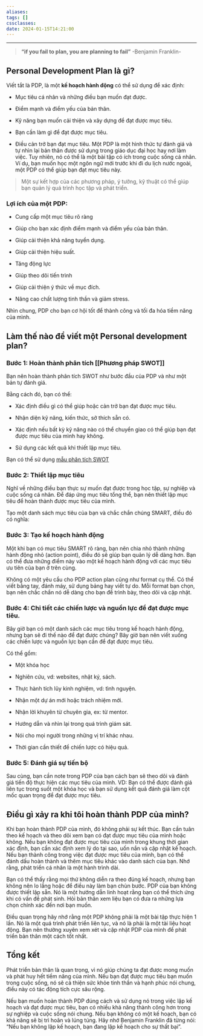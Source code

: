 ```yaml
---
aliases: 
tags: []
cssclasses: 
date: 2024-01-15T14:21:00
---
```

---

> **“if you fail to plan, you are planning to fail”** -Benjamin Franklin-

## Personal Development Plan là gì?

Viết tắt là PDP, là một **kế hoạch hành động** có thể sử dụng để xác định:

- Mục tiêu cá nhân và những điều bạn muốn đạt được.

- Điểm mạnh và điểm yếu của bản thân.

- Kỹ năng bạn muốn cải thiện và xây dựng để đạt được mục tiêu.

- Bạn cần làm gì để đạt được mục tiêu.

- Điều cản trở bạn đạt mục tiêu. Một PDP là một hình thức tự đánh giá và tự nhìn lại bản thân được sử dụng trong giáo dục đại học hay nơi làm việc. Tuy nhiên, nó có thể là một bài tập có ích trong cuộc sống cá nhân. Ví dụ, bạn muốn học một ngôn ngữ mới trước khi đi du lịch nước ngoài, một PDP có thể giúp bạn đạt mục tiêu này.


> Một sự kết hợp của các phương pháp, ý tưởng, kỹ thuật có thể giúp bạn quản lý quá trình học tập và phát triển.

### Lợi ích của một PDP:

- Cung cấp một mục tiêu rõ ràng

- Giúp cho bạn xác định điểm mạnh và điểm yếu của bản thân.

- Giúp cải thiện khả năng tuyển dụng.

- Giúp cải thiện hiệu suất.

- Tăng động lực

- Giúp theo dõi tiến trình

- Giúp cải thiện ý thức về mục đích.

- Nâng cao chất lượng tinh thần và giảm stress.

Nhìn chung, PDP cho bạn cơ hội tốt để thành công và tối đa hóa tiềm năng của mình.

## Làm thế nào để viết một Personal development plan?

### Bước 1: Hoàn thành phân tích [[Phương pháp SWOT]]

Bạn nên hoàn thành phân tích SWOT như bước đầu của PDP và như một bản tự đánh giá.

Bằng cách đó, bạn có thể:

- Xác định điều gì có thể giúp hoặc cản trở bạn đạt được mục tiêu.

- Nhận diện kỹ năng, kiến thức, sở thích sẵn có.

- Xác định nếu bất kỳ kỹ năng nào có thể chuyển giao có thể giúp bạn đạt được mục tiêu của mình hay không.

- Sử dụng các kết quả khi thiết lập mục tiêu.


Bạn có thể sử dụng [mẫu phân tích SWOT](https://cdn.cpdonline.co.uk/wp-content/uploads/2021/06/28130811/SWOT-analysis-template.pdf)

### Bước 2: Thiết lập mục tiêu
Nghĩ về những điều bạn thực sự muốn đạt được trong học tập, sự nghiệp và cuộc sống cá nhân. Để đáp ứng mục tiêu tổng thể, bạn nên thiết lập mục tiêu để hoàn thành được mục tiêu của mình.

Tạo một danh sách mục tiêu của bạn và chắc chắn chúng SMART, điều đó có nghĩa:
### Bước 3: Tạo kế hoạch hành động
Một khi bạn có mục tiêu SMART rõ ràng, bạn nên chia nhỏ thành những hành động nhỏ (action point), điều đó sẽ giúp bạn quản lý dễ dàng hơn. Bạn có thể đưa những điểm này vào một kế hoạch hành động với các mục tiêu ưu tiên của bạn ở trên cùng.

Không có một yêu cầu cho PDP action plan cũng như format cụ thể. Có thể viết bằng tay, đánh máy, sử dụng bảng hay viết tự do. Mỗi format bạn chọn, bạn nên chắc chắn nó dễ dàng cho bạn để trình bày, theo dõi và cập nhật.
### Bước 4: Chi tiết các chiến lược và nguồn lực để đạt được mục tiêu.
Bây giờ bạn có một danh sách các mục tiêu trong kế hoạch hành động, nhưng bạn sẽ đi thế nào để đạt được chúng? Bây giờ bạn nên viết xuống các chiến lược và nguồn lực bạn cần để đạt được mục tiêu.

Có thể gồm:

- Một khóa học

- Nghiên cứu, vd: websites, nhật ký, sách.

- Thực hành tích lũy kinh nghiệm, vd: tình nguyện.

- Nhận một dự án mới hoặc trách nhiệm mới.

- Nhận lời khuyên từ chuyên gia, ex: từ mentor.

- Hướng dẫn và nhìn lại trong quá trình giám sát.

- Nói cho mọi người trong những vị trí khác nhau.

- Thời gian cần thiết để chiến lược có hiệu quả.

### Bước 5: Đánh giá sự tiến bộ

Sau cùng, bạn cần note trong PDP của bạn cách bạn sẽ theo dõi và đánh giá tiến độ thực hiện các mục tiêu của mình. VD: Bạn có thể được đánh giá liên tục trong suốt một khóa học và bạn sử dụng kết quả đánh giá làm cột mốc quan trọng để đạt được mục tiêu.

## Điều gì xảy ra khi tôi hoàn thành PDP của mình?

Khi bạn hoàn thành PDP của mình, đó không phải sự kết thúc. Bạn cần tuân theo kế hoạch và theo dõi xem bạn có đạt được mục tiêu của mình hoặc không. Nếu bạn không đạt được mục tiêu của mình trong khung thời gian xác định, bạn cần xác định xem lý do tại sao, uốn nắn và cập nhật kế hoạch. Nếu bạn thành công trong việc đạt được mục tiêu của mình, bạn có thể đánh dấu hoàn thành và thêm mục tiêu khác vào danh sách của bạn. Nhớ rằng, phát triển cá nhân là một hành trình dài.

Bạn có thể thấy rằng mọi thứ không diễn ra theo đúng kế hoạch, nhưng bạn không nên lo lắng hoặc để điều này làm bạn chùn bước. PDP của bạn không được thiết lập sẵn. Nó là một hướng dẫn linh hoạt rằng bạn có thể thích ứng khi có vấn đề phát sinh. Hỏi bản thân xem liệu bạn có đưa ra những lựa chọn chính xác đến nơi bạn muốn.

Điều quan trọng hãy nhớ rằng một PDP không phải là một bài tập thực hiện 1 lần. Nó là một quá trình phát triển liên tục, và nó là phải là một tài liệu hoạt động. Bạn nên thường xuyên xem xét và cập nhật PDP của mình để phát triển bản thân một cách tốt nhất.

## Tổng kết

Phát triển bản thân là quan trọng, vì nó giúp chúng ta đạt được mong muốn và phát huy hết tiềm năng của mình. Nếu bạn đạt được mục tiêu bạn muốn trong cuộc sống, nó sẽ cả thiện sức khỏe tinh thần và hạnh phúc nói chung, điều này có tác động tích cực sâu rộng.

Nếu bạn muốn hoàn thành PDP đúng cách và sử dụng nó trong việc lập kế hoạch và đạt được mục tiêu, bạn có nhiều khả năng thành công hơn trong sự nghiệp và cuộc sống nói chung. Nếu bạn không có một kế hoạch, bạn có khả năng sẽ bị trì hoãn và lúng túng. Hãy nhớ Benjamin Franklin đã từng nói: “Nếu bạn không lập kế hoạch, bạn đang lập kế hoạch cho sự thất bại”.